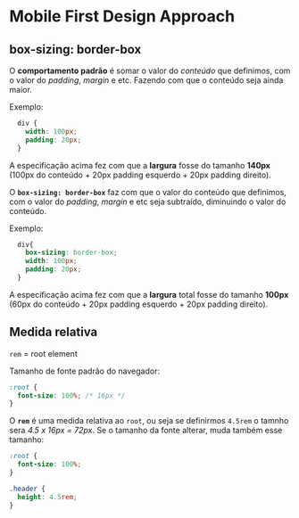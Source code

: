 
# Mobile First Design Approach

## box-sizing: border-box

O **comportamento padrão** é somar o valor do *conteúdo* que definimos, com o valor do *padding*, *margin* e etc. Fazendo com que o conteúdo seja ainda maior.

Exemplo:

```CSS
  div {
    width: 100px;
    padding: 20px;
  }
```

A especificação acima fez com que a **largura** fosse do tamanho **140px** (100px do conteúdo + 20px padding esquerdo + 20px padding direito).

O **`box-sizing: border-box`** faz com que o valor do conteúdo que definimos, com o valor do *padding*, *margin* e etc seja subtraído, diminuindo o valor do conteúdo.

Exemplo:

```CSS
  div{
    box-sizing: border-box;
    width: 100px;
    padding: 20px;
  }
```

A especificação acima fez com que a **largura** total fosse do tamanho **100px** (60px do conteúdo + 20px padding esquerdo + 20px padding direito).

## Medida relativa

`rem` = root element

Tamanho de fonte padrão do navegador:

```CSS
:root {
  font-size: 100%; /* 16px */
}
```

O **`rem`** é uma medida relativa ao `root`, ou seja se definirmos `4.5rem` o tamnho sera *4.5 x 16px = 72px*. Se o tamanho da fonte alterar, muda também esse tamanho:

```CSS
:root {
  font-size: 100%;
}

.header {
  height: 4.5rem;
}
```